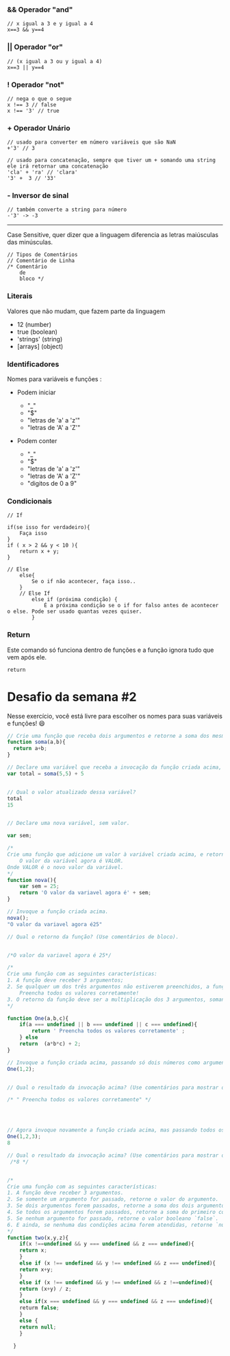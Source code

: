 ### && Operador "and"

```
// x igual a 3 e y igual a 4
x==3 && y==4
```

### || Operador "or"
```
// (x igual a 3 ou y igual a 4)
x==3 || y==4    
```

### ! Operador "not"
```
// nega o que o segue
x !== 3 // false
x !== '3' // true
```

### + Operador Unário
```
// usado para converter em número variáveis que são NaN
+'3' // 3

// usado para concatenação, sempre que tiver um + somando uma string ele irá retornar uma concatenação
'cla' + 'ra' // 'clara'
'3' +  3 // '33'
```

### - Inversor de sinal
```
// também converte a string para número
-'3' -> -3
```
____

Case Sensitive, quer dizer que a linguagem diferencia as letras maiúsculas das minúsculas.
```
// Tipos de Comentários
// Comentário de Linha
/* Comentário
    de
    bloco */
```

### Literais
Valores que não mudam, que fazem parte da linguagem
* 12 (number)
* true (boolean)
* 'strings' (string)
* [arrays] (object)

### Identificadores
Nomes para variáveis e funções :

- Podem iniciar
    * "_"
    * "$"
    * "letras de 'a' a 'z'"
    * "letras de 'A' a 'Z'"

- Podem conter
    - "_"
    - "$"
    - "letras de 'a' a 'z'"
    - "letras de 'A' a 'Z'"
    - "digitos de 0 a 9"

### Condicionais
```
// If

if(se isso for verdadeiro){
    Faça isso
}
if ( x > 2 && y < 10 ){
    return x + y;
}

// Else
    else{
        Se o if não acontecer, faça isso..
    }
    // Else If
        else if (próxima condição) {
            É a próxima condição se o if for falso antes de acontecer o else. Pode ser usado quantas vezes quiser.
        }
```
### Return
Este comando só funciona dentro de funções e a função ignora tudo que vem após ele.
```
return
```

# Desafio da semana #2

Nesse exercício, você está livre para escolher os nomes para suas variáveis e funções! :smile:

```js
// Crie uma função que receba dois argumentos e retorne a soma dos mesmos.
function soma(a,b){
  return a+b;
}

// Declare uma variável que receba a invocação da função criada acima, passando dois números quaisquer por argumento, e somando `5` ao resultado retornado da função.
var total = soma(5,5) + 5


// Qual o valor atualizado dessa variável?
total
15


// Declare uma nova variável, sem valor.

var sem;

/*
Crie uma função que adicione um valor à variável criada acima, e retorne a string:
    O valor da variável agora é VALOR.
Onde VALOR é o novo valor da variável.
*/
function nova(){
    var sem = 25;
    return 'O valor da variavel agora é' + sem;
}

// Invoque a função criada acima.
nova();
"O valor da variavel agora é25"

// Qual o retorno da função? (Use comentários de bloco).


/*O valor da variavel agora é 25*/

/*
Crie uma função com as seguintes características:
1. A função deve receber 3 argumentos;
2. Se qualquer um dos três argumentos não estiverem preenchidos, a função deve retornar a string:
    Preencha todos os valores corretamente!
3. O retorno da função deve ser a multiplicação dos 3 argumentos, somando `2` ao resultado da multiplicação.
*/

function One(a,b,c){
    if(a === undefined || b === undefined || c === undefined){
        return ' Preencha todos os valores corretamente' ;
    } else
    return  (a*b*c) + 2;
}

// Invoque a função criada acima, passando só dois números como argumento.
One(1,2);


// Qual o resultado da invocação acima? (Use comentários para mostrar o valor retornado).

/* " Preencha todos os valores corretamente" */




// Agora invoque novamente a função criada acima, mas passando todos os três argumentos necessários.
One(1,2,3);
8

// Qual o resultado da invocação acima? (Use comentários para mostrar o valor retornado).
 /*8 */


/*
Crie uma função com as seguintes características:
1. A função deve receber 3 argumentos.
2. Se somente um argumento for passado, retorne o valor do argumento.
3. Se dois argumentos forem passados, retorne a soma dos dois argumentos.
4. Se todos os argumentos forem passados, retorne a soma do primeiro com o segundo, e o resultado, dividido pelo terceiro.
5. Se nenhum argumento for passado, retorne o valor booleano `false`.
6. E ainda, se nenhuma das condições acima forem atendidas, retorne `null`.
*/
function two(x,y,z){
    if(x !==undefined && y === undefined && z === undefined){
    return x;
    }
    else if (x !== undefined && y !== undefined && z === undefined){
    return x+y;
    }
    else if (x !== undefined && y !== undefined && z !==undefined){
    return (x+y) / z;
    }
    else if(x === undefined && y === undefined && z === undefined){
    returm false;
    }
    else {
    return null;
    }

  }

```
